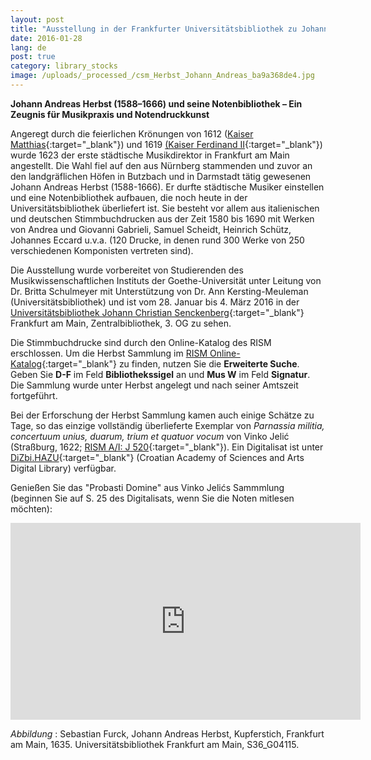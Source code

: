 ```yaml
---
layout: post
title: "Ausstellung in der Frankfurter Universitätsbibliothek zu Johann Andreas Herbst aus Anlass des 350. Todestags"
date: 2016-01-28
lang: de
post: true
category: library_stocks
image: /uploads/_processed_/csm_Herbst_Johann_Andreas_ba9a368de4.jpg
---
```



**Johann Andreas Herbst (1588–1666) und seine Notenbibliothek – Ein Zeugnis für Musikpraxis und Notendruckkunst**



Angeregt durch die feierlichen Krönungen von 1612 ([Kaiser Matthias](http://www.habsburger.net/de/personen/habsburger-herrscher/matthias){:target="_blank"}) und 1619 [(Kaiser Ferdinand II](http://www.habsburger.net/de/personen/habsburger-herrscher/ferdinand-ii){:target="_blank"}) wurde 1623 der erste städtische Musikdirektor in Frankfurt am Main angestellt. Die Wahl fiel auf den aus Nürnberg stammenden und zuvor an den landgräflichen Höfen in Butzbach und in Darmstadt tätig gewesenen Johann Andreas Herbst (1588-1666). Er durfte städtische Musiker einstellen und eine Notenbibliothek aufbauen, die noch heute in der Universitätsbibliothek überliefert ist. Sie besteht vor allem aus italienischen und deutschen Stimmbuchdrucken aus der Zeit 1580 bis 1690 mit Werken von Andrea und Giovanni Gabrieli, Samuel Scheidt, Heinrich Schütz, Johannes Eccard u.v.a. (120 Drucke, in denen rund 300 Werke von 250 verschiedenen Komponisten vertreten sind).



Die Ausstellung wurde vorbereitet von Studierenden des Musikwissenschaftlichen Instituts der Goethe-Universität unter Leitung von Dr. Britta Schulmeyer mit Unterstützung von Dr. Ann Kersting-Meuleman (Universitätsbibliothek) und ist vom 28. Januar bis 4. März 2016 in der [Universitätsbibliothek Johann Christian Senckenberg](http://www.ub.uni-frankfurt.de/){:target="_blank"} Frankfurt am Main, Zentralbibliothek, 3. OG zu sehen.



Die Stimmbuchdrucke sind durch den Online-Katalog des RISM erschlossen. Um die Herbst Sammlung im [RISM Online-Katalog](https://opac.rism.info/metaopac/start.do?View=rism){:target="_blank"} zu finden, nutzen Sie die **Erweiterte Suche**. Geben Sie **D-F** im Feld **Bibliothekssigel** an und **Mus W** im Feld **Signatur**. Die Sammlung wurde unter Herbst angelegt und nach seiner Amtszeit fortgeführt.

Bei der Erforschung der Herbst Sammlung kamen auch einige Schätze zu Tage, so das einzige vollständig überlieferte Exemplar von _Parnassia militia, concertuum unius, duarum, trium et quatuor vocum_ von Vinko Jelić (Straßburg, 1622; [RISM A/I: J 520](https://opac.rism.info/search?id=00000990032582){:target="_blank"}). Ein Digitalisat ist unter [DiZbi.HAZU](http://dizbi.hazu.hr/object/3520){:target="_blank"} (Croatian Academy of Sciences and Arts Digital Library) verfügbar.

Genießen Sie das "Probasti Domine" aus Vinko Jelićs Sammmlung (beginnen Sie auf S. 25 des Digitalisats, wenn Sie die Noten mitlesen möchten):

<iframe width="560" height="315" src="https://www.youtube.com/embed/wV1b0Kj1onM" frameborder="0" allowfullscreen></iframe>

_Abbildung_ : Sebastian Furck, Johann Andreas Herbst, Kupferstich, Frankfurt am Main, 1635. Universitätsbibliothek Frankfurt am Main, S36\_G04115.

<script type="text/javascript">var switchTo5x=true;</script><script type="text/javascript" src="http://w.sharethis.com/button/buttons.js"></script><script type="text/javascript">stLight.options({publisher: "9b601438-1ce1-49d8-bfd7-9cff5df54c17", doNotHash: false, doNotCopy: false, hashAddressBar: false});</script>
